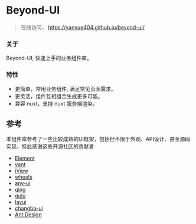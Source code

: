 # Beyond-UI

> 在线访问， https://yanyue404.github.io/beyond-ui/

### 关于

Beyond-UI, 快速上手的业务组件库。

### 特性

- 更简单，常用业务组件, 满足常见页面需求。
- 更灵活，组件互相组合生成更多可能。
- 兼容 nuxt，支持 nuxt 服务端渲染。

## 参考

本组件库参考了一些比较成熟的UI框架，包括但不限于外观、API设计、甚至源码实现，特此感谢这些开源社区的贡献者

- [Element](https://github.com/ElemeFE/element)
- [vant](https://github.com/youzan/vant)
- [iView](https://github.com/iview/iview)
- [wheels](https://github.com/FrankFang/wheels)
- [any-ui](https://github.com/any86/any-ui)
- [qing](https://github.com/veedrin/qing)
- [gulu](https://github.com/FrankFang/gulu)
- [layui](https://github.com/layui/layui)
- [changba-ui](https://github.com/ChangbaFE/changba-ui)
- [Ant Design](https://github.com/ant-design/ant-design/tree/3.x-stable)

